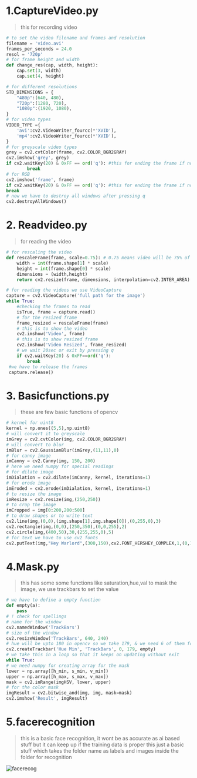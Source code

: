 # 1.CaptureVideo.py
>this for recording video
```python 
# to set the video filename and frames and resolution
filename = 'video.avi'
frames_per_seconds = 24.0
resol = '720p'
# for frame height and width
def change_res(cap, width, height):
    cap.set(3, width)
    cap.set(4, height)

# for different resolutions
STD_DIMENSIONS = {
    "480p":(640, 480),
    "720p":(1280, 720),
    "1080p":(1920, 1080),
}
# for video types 
VIDEO_TYPE ={
    'avi':cv2.VideoWriter_fourcc(*'XVID'),
    'mp4':cv2.VideoWriter_fourcc(*'XVID'),
}
# for greyscale video types
grey = cv2.cvtColor(frame, cv2.COLOR_BGR2GRAY)
cv2.imshow('grey', grey)
if cv2.waitKey(20) & 0xFF == ord('q'): #this for ending the frame if not it keeps on recording
        break
# for RGB
cv2.imshow('frame', frame)
if cv2.waitKey(20) & 0xFF == ord('q'): #this for ending the frame if not it keeps on recording
break
# now we have to destroy all windows after pressing q
cv2.destroyAllWindows()
```
# 2. Readvideo.py
>for reading the video
```python
# for rescaling the video
def rescaleFrame(frame, scale=0.75): # 0.75 means video will be 75% of its resolution
    width = int(frame.shape[1] * scale)
    height = int(frame.shape[0] * scale)
    dimensions = (width,height)
    return cv2.resize(frame, dimensions, interpolation=cv2.INTER_AREA)

# for reading the videos we use VideoCapture
capture = cv2.VideoCapture('full path for the image') 
while True:
    #checking the frames to read
    isTrue, frame = capture.read()
    # for the resized frame
    frame_resized = rescaleFrame(frame)
    # this is to show the video
    cv2.imshow('Video', frame)
    # this is to show resized frame
    cv2.imshow('Video Resized', frame_resized)
    # we wait 20sec or exit by pressing q
    if cv2.waitKey(20) & 0xFF==ord('q'): 
        break
 #we have to release the frames
 capture.release() 
 ```
 # 3. Basicfunctions.py
 >these are few basic functions of opencv
 ```python
 # kernel for uint8
 kernel = np.ones((5,5),np.uint8)
 # will convert it to greyscale
imGrey = cv2.cvtColor(img, cv2.COLOR_BGR2GRAY)
# will convert to blur
imBlur = cv2.GaussianBlur(imGrey,(11,11),0)
# for canny image
imCanny = cv2.Canny(img, 150, 200)
# here we need numpy for special readings
# for dilate image
imDialation = cv2.dilate(imCanny, kernel, iterations=1)
# for erode image
imEroded = cv2.erode(imDialation, kernel, iterations=1)
# to resize the image
imResize = cv2.resize(img,(250,250))
# to crop the image
imCropped = img[0:200,200:500]
# to draw shapes or to write text
cv2.line(img,(0,0),(img.shape[1],img.shape[0]),(0,255,0),3)
cv2.rectangle(img,(0,0),(250,350),(0,0,255),2)
cv2.circle(img,(400,50),30,(255,255,0),5)
# for text we have to use cv2 fonts
cv2.putText(img,"Hey Warlord",(300,150),cv2.FONT_HERSHEY_COMPLEX,1,(0,150,0),1)
```
# 4.Mask.py
>this has some some functions like saturation,hue,val to mask the image, we use trackbars to set the value
```python
# we have to define a empty function
def empty(a):
    pass
# ! check for spellings
# name for the window
cv2.namedWindow('TrackBars')
# size of the window
cv2.resizeWindow('TrackBars', 640, 240)
# hue will be upto 180 in opencv so we take 179, & we need 6 of them for hue_min,max,sat_min,max, val_min,max
cv2.createTrackbar('Hue Min', 'TrackBars', 0, 179, empty)
# we take this in a loop so that it keeps on updating without exit
while True:
# we need numpy for creating array for the mask
lower = np.array([h_min, s_min, v_min])
upper = np.array([h_max, s_max, v_max])
mask = cv2.inRange(imgHSV, lower, upper)
# for the color mask 
imgResult = cv2.bitwise_and(img, img, mask=mask)
cv2.imshow('Result', imgResult)
```
# 5.facerecognition
>this is a basic face recognition, it wont be as accurate as ai based stuff but it can keep up if the training data is proper
>this just a basic stuff which takes the folder name as labels and images inside the folder for recognition


![facerecog](https://user-images.githubusercontent.com/62329524/104125097-7aee7580-534c-11eb-886c-0c10bd194399.jpg)
